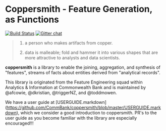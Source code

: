 Coppersmith - Feature Generation, as Functions
================================
[![Build Status](https://magnum.travis-ci.com/CommBank/coppersmith.svg?token=kex8Z7sKUeUhdEMKT2on&branch=master)](https://magnum.travis-ci.com/CommBank/coppersmith)
[![Gitter chat](https://badges.gitter.im/CommBank/coppersmith.png)](https://gitter.im/CommBank/coppersmith)


> 1. a person who makes artifacts from copper.
>
> 2. data is malleable; fold and hammer it into various shapes
>    that are more attractive to analysts and data scientists.

**coppersmith** is a library to enable the joining, aggregation, and synthesis
of "features", streams of facts about entities derived from "analytical
records".

This library is originated from the Feature Engineering squad within Analytics
& Information at Commonwealth Bank and is maintained by @afcowie, @dkristian,
@triggerNZ, and @toddmowen.


We have a user guide at [USERGUIDE.markdown] (https://github.com/CommBank/coppersmith/blob/master/USERGUIDE.markdown), 
which we consider a good introduction to coppersmith. PR's to the user guide as you become familiar
with the library are especially encouraged!!!
